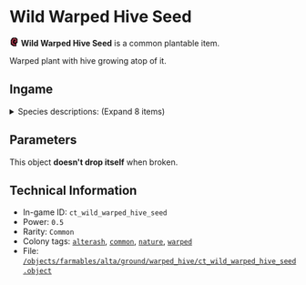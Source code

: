 # Wild Warped Hive Seed

<img src="https://raw.githubusercontent.com/Ceterai/Enternia/main/objects/farmables/alta/ground/warped_hive/icon.png" alt="Wild Warped Hive Seed icon" loading="lazy" height=16px width="auto" /> **Wild Warped Hive Seed** is a common plantable item.

Warped plant with hive growing atop of it.

## Ingame

<details><summary>Species descriptions: (Expand 8 items)</summary>

- Alta: I can gather the hive without harming warped flies inside of it!
- Apex: Some strange insects swarm in this hive.
- Avian: Fie! Something is swarming in this hive!
- Floran: Thisss plant lookss ssscary. Floran will ssstay alert.
- Glitch: Careful. Some dangerous hive is growing on this plant.
- Human: Why is this plant looks like some kind of a tentacle monster?
- Hylotl: These 'fruits' can be useful in fights.
- Novakid: Please tell me that this plant isn't alive!

</details>

## Parameters

This object **doesn't drop itself** when broken.

## Technical Information

- In-game ID: `ct_wild_warped_hive_seed`
- Power: `0.5`
- Rarity: `Common`
- Colony tags: [`alterash`](https://ceterai.github.io/MyEnternia/Wiki/Tags/Alterash), [`common`](https://ceterai.github.io/MyEnternia/Wiki/Tags/Common), [`nature`](https://ceterai.github.io/MyEnternia/Wiki/Tags/Nature), [`warped`](https://ceterai.github.io/MyEnternia/Wiki/Tags/Warped)
- File: [`/objects/farmables/alta/ground/warped_hive/ct_wild_warped_hive_seed.object`](https://github.com/Ceterai/Enternia/blob/main/objects/farmables/alta/ground/warped_hive/ct_wild_warped_hive_seed.object)
